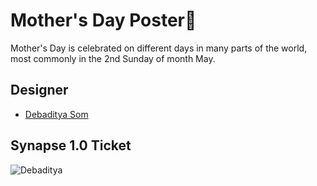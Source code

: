 # Mother's Day Poster🤱
Mother's Day is celebrated on different days in many parts of the world, most commonly in the 2nd Sunday of month May.

## Designer
- [Debaditya Som](https://github.com/Debaditya-Som)



## Synapse 1.0 Ticket

![Debaditya](https://user-images.githubusercontent.com/121785700/212010055-1ff06677-008d-455a-bcf8-42aea176748a.png)

